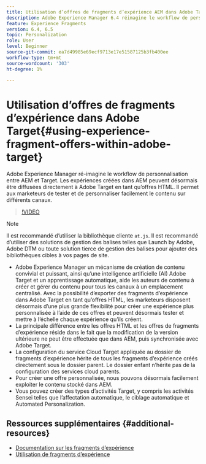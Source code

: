 ```yaml
---
title: Utilisation d’offres de fragments d’expérience AEM dans Adobe Target
description: Adobe Experience Manager 6.4 réimagine le workflow de personnalisation entre AEM et Target. Les expériences créées dans AEM peuvent désormais être diffusées directement à Adobe Target en tant qu’offres HTML. Il permet aux marketeurs de tester et de personnaliser facilement le contenu sur différents canaux.
feature: Experience Fragments
version: 6.4, 6.5
topic: Personalization
role: User
level: Beginner
source-git-commit: ea7d49985e69ecf9713e17e51587125b3fb400ee
workflow-type: tm+mt
source-wordcount: '303'
ht-degree: 1%

---
```



# Utilisation d’offres de fragments d’expérience dans Adobe Target{#using-experience-fragment-offers-within-adobe-target}

Adobe Experience Manager ré-imagine le workflow de personnalisation entre AEM et Target. Les expériences créées dans AEM peuvent désormais être diffusées directement à Adobe Target en tant qu’offres HTML. Il permet aux marketeurs de tester et de personnaliser facilement le contenu sur différents canaux.

>[!VIDEO](https://video.tv.adobe.com/v/22383/?quality=12&learn=on)

>[!NOTE]
>
>Il est recommandé d’utiliser la bibliothèque cliente `at.js`. Il est recommandé d’utiliser des solutions de gestion des balises telles que Launch by Adobe, Adobe DTM ou toute solution tierce de gestion des balises pour ajouter des bibliothèques cibles à vos pages de site.


* Adobe Experience Manager un mécanisme de création de contenu convivial et puissant, ainsi qu’une intelligence artificielle (AI) Adobe Target et un apprentissage automatique, aide les auteurs de contenu à créer et gérer du contenu pour tous les canaux à un emplacement centralisé. Avec la possibilité d’exporter des fragments d’expérience dans Adobe Target en tant qu’offres HTML, les marketeurs disposent désormais d’une plus grande flexibilité pour créer une expérience plus personnalisée à l’aide de ces offres et peuvent désormais tester et mettre à l’échelle chaque expérience qu’ils créent.
* La principale différence entre les offres HTML et les offres de fragments d’expérience réside dans le fait que la modification de la version ultérieure ne peut être effectuée que dans AEM, puis synchronisée avec Adobe Target.
* La configuration du service Cloud Target appliquée au dossier de fragments d’expérience hérite de tous les fragments d’expérience créés directement sous le dossier parent. Le dossier enfant n’hérite pas de la configuration des services cloud parents.
* Pour créer une offre personnalisée, nous pouvons désormais facilement exploiter le contenu stocké dans AEM.
* Vous pouvez créer des types d’activités Target, y compris les activités Sensei telles que l’affectation automatique, le ciblage automatique et Automated Personalization.

## Ressources supplémentaires {#additional-resources}

* [Documentation sur les fragments d’expérience](https://experienceleague.adobe.com/docs/experience-manager-65/authoring/authoring/experience-fragments.html)
* [Utilisation de fragments d’expérience](/help/sites/experience-fragments/experience-fragments-feature-video-use.md)
